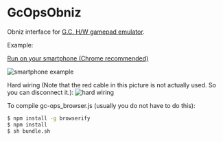 # GcOpsObniz
Obniz interface for [G.C. H/W gamepad emulator](https://github.com/GameControllerizer/GcHwEmulator).  

Example:

[Run on your smartphone (Chrome recommended)](https://gamecontrollerizer.github.io/GcOpsObniz/example.html)

![smartphone example](https://i.gyazo.com/8311208b4f7e5d05bb55330fba61e4a1.png)

Hard wiring (Note that the red cable in this picture is not actually used. So you can disconnect it.):
![hard wiring](https://i.gyazo.com/bc1b3efe5eb34975021ce90653fd21b0.jpg)


To compile gc-ops_browser.js (usually you do not have to do this):
```bash
$ npm install -g browserify
$ npm install
$ sh bundle.sh
```
